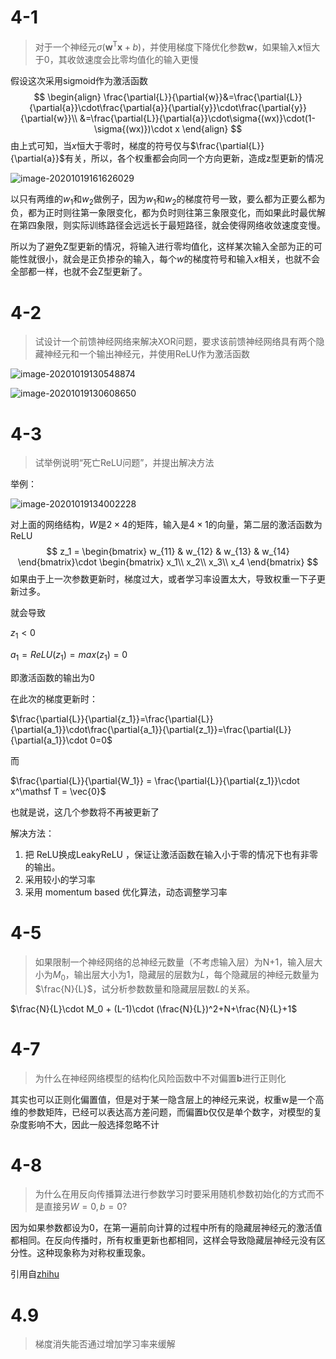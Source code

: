 # 4-1 

> 对于一个神经元$\sigma(\mathbf w ^\mathsf T \mathbf x +b)$，并使用梯度下降优化参数$\mathbf w$，如果输入$\mathbf x$恒大于0，其收敛速度会比零均值化的输入更慢



假设这次采用sigmoid作为激活函数
$$
\begin{align}
\frac{\partial{L}}{\partial{w}}&=\frac{\partial{L}}{\partial{a}}\cdot\frac{\partial{a}}{\partial{y}}\cdot\frac{\partial{y}}{\partial{w}}\\
&=\frac{\partial{L}}{\partial{a}}\cdot\sigma{(wx)}\cdot(1-\sigma{(wx)})\cdot x
\end{align}
$$
由上式可知，当$x$恒大于零时，梯度的符号仅与$\frac{\partial{L}}{\partial{a}}$有关，所以，各个权重都会向同一个方向更新，造成z型更新的情况

![image-20201019161626029](第4章.assets/image-20201019161626029.png)

以只有两维的$w_1$和$w_2$做例子，因为$w_1$和$w_2$的梯度符号一致，要么都为正要么都为负，都为正时则往第一象限变化，都为负时则往第三象限变化，而如果此时最优解在第四象限，则实际训练路径会远远长于最短路径，就会使得网络收敛速度变慢。

所以为了避免Z型更新的情况，将输入进行零均值化，这样某次输入全部为正的可能性就很小，就会是正负掺杂的输入，每个$w$的梯度符号和输入$x$相关，也就不会全部都一样，也就不会Z型更新了。

# 4-2

> 试设计一个前馈神经网络来解决XOR问题，要求该前馈神经网络具有两个隐藏神经元和一个输出神经元，并使用ReLU作为激活函数

![image-20201019130548874](第4章.assets/image-20201019130548874.png)

![image-20201019130608650](第4章.assets/image-20201019130608650.png)

# 4-3

> 试举例说明“死亡ReLU问题”，并提出解决方法



举例：

![image-20201019134002228](第4章.assets/image-20201019134002228.png)

对上面的网络结构，$W$是$2\times 4$的矩阵，输入是$4\times 1$的向量，第二层的激活函数为ReLU
$$
z_1 =
\begin{bmatrix}
w_{11} & w_{12} & w_{13} & w_{14}
\end{bmatrix}\cdot
\begin{bmatrix}
x_1\\
x_2\\
x_3\\
x_4
\end{bmatrix}
$$
如果由于上一次参数更新时，梯度过大，或者学习率设置太大，导致权重一下子更新过多。

就会导致

$z_1 < 0$

$a_1 = ReLU(z_1)=max(z_1)=0$

即激活函数的输出为0

在此次的梯度更新时：

$\frac{\partial{L}}{\partial{z_1}}=\frac{\partial{L}}{\partial{a_1}}\cdot\frac{\partial{a_1}}{\partial{z_1}}=\frac{\partial{L}}{\partial{a_1}}\cdot 0=0$

而

$\frac{\partial{L}}{\partial{W_1}} = \frac{\partial{L}}{\partial{z_1}}\cdot x^\mathsf T = \vec{0}$

也就是说，这几个参数将不再被更新了



解决方法：

1. 把 ReLU换成LeakyReLU ，保证让激活函数在输入小于零的情况下也有非零的输出。
2. 采用较小的学习率
3. 采用 momentum based 优化算法，动态调整学习率



# 4-5 

> 如果限制一个神经网络的总神经元数量（不考虑输入层）为N+1，输入层大小为$M_0$，输出层大小为1，隐藏层的层数为$L$，每个隐藏层的神经元数量为$\frac{N}{L}$，试分析参数数量和隐藏层层数$L$的关系。



$\frac{N}{L}\cdot M_0 + (L-1)\cdot (\frac{N}{L})^2+N+\frac{N}{L}+1$





# 4-7

> 为什么在神经网络模型的结构化风险函数中不对偏置$\mathbf b$进行正则化



其实也可以正则化偏置值，但是对于某一隐含层上的神经元来说，权重w是一个高维的参数矩阵，已经可以表达高方差问题，而偏置b仅仅是单个数字，对模型的复杂度影响不大，因此一般选择忽略不计



# 4-8

> 为什么在用反向传播算法进行参数学习时要采用随机参数初始化的方式而不是直接另$W=0,b=0$?



因为如果参数都设为0，在第一遍前向计算的过程中所有的隐藏层神经元的激活值都相同。在反向传播时，所有权重更新也都相同，这样会导致隐藏层神经元没有区分性。这种现象称为对称权重现象。

引用自[zhihu](https://zhuanlan.zhihu.com/p/112128809)



# 4.9

> 梯度消失能否通过增加学习率来缓解



